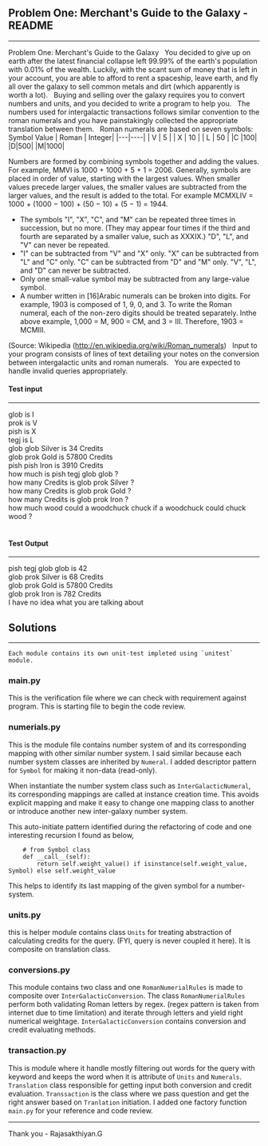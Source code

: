 ## Problem One: Merchant's Guide to the Galaxy - README
---
Problem One: Merchant&#39;s Guide to the Galaxy
 
You decided to give up on earth after the latest financial collapse left 99.99% of the
earth's population with 0.01% of the wealth. Luckily, with the scant sum of money that is
left in your account, you are able to afford to rent a spaceship, leave earth, and fly all
over the galaxy to sell common metals and dirt (which apparently is worth a lot).
 
Buying and selling over the galaxy requires you to convert numbers and units, and you
decided to write a program to help you.
 
The numbers used for intergalactic transactions follows similar convention to the roman
numerals and you have painstakingly collected the appropriate translation between
them.
 
Roman numerals are based on seven symbols:
 
Symbol Value
| Roman | Integer|
|---|----|
| V | 5  |
| X | 10 |
| L | 50 |
|C |100|
|D|500|
|M|1000|


Numbers are formed by combining symbols together and adding the values. For
example, MMVI is 1000 + 1000 + 5 + 1 = 2006. Generally, symbols are placed in order
of value, starting with the largest values. When smaller values precede larger values,
the smaller values are subtracted from the larger values, and the result is added to the
total. For example MCMXLIV = 1000 + (1000 − 100) + (50 − 10) + (5 − 1) = 1944.
 
- The symbols "I", "X", "C", and "M" can be repeated three times in succession, but
no more. (They may appear four times if the third and fourth are separated by a
smaller value, such as XXXIX.) "D", "L", and "V" can never be repeated.
-  "I" can be subtracted from "V" and "X" only. "X" can be subtracted from "L" and
"C" only. "C" can be subtracted from "D" and "M" only. "V", "L", and "D" can never
be subtracted.
-  Only one small-value symbol may be subtracted from any large-value symbol.
-  A number written in [16]Arabic numerals can be broken into digits. For example,
1903 is composed of 1, 9, 0, and 3. To write the Roman numeral, each of the
non-zero digits should be treated separately. Inthe above example, 1,000 = M,
900 = CM, and 3 = III. Therefore, 1903 = MCMIII.

(Source: Wikipedia (http://en.wikipedia.org/wiki/Roman_numerals)
 
Input to your program consists of lines of text detailing your notes on the conversion
between intergalactic units and roman numerals.
 
You are expected to handle invalid queries appropriately.
 
#### Test input
---

glob is I<br>
prok is V<br>
pish is X<br>
tegj is L<br>
glob glob Silver is 34 Credits<br>
glob prok Gold is 57800 Credits<br>
pish pish Iron is 3910 Credits<br>
how much is pish tegj glob glob ?<br>
how many Credits is glob prok Silver ?<br>
how many Credits is glob prok Gold ?<br>
how many Credits is glob prok Iron ?<br>
how much wood could a woodchuck chuck if a woodchuck could chuck wood ?<br>
 
#### Test Output
---

pish tegj glob glob is 42<br>
glob prok Silver is 68 Credits<br>
glob prok Gold is 57800 Credits<br>
glob prok Iron is 782 Credits<br>
I have no idea what you are talking about<br>


## Solutions
---    
    Each module contains its own unit-test impleted using `unitest` module.

### main.py

This is the verification file where we can check with requirement against program. This is starting file to begin the code review.

### numerials.py

This is the module file contains number system of and its corresponding mapping with other similar number system. I said similar because each number system classes are inherited by `Numeral`. I added descriptor pattern for `Symbol` for making it non-data (read-only).

When instantiate the number system class such as `InterGalacticNumeral`, its corresponding mappings are called at instance creation time. This avoids explicit mapping and make it easy to change one mapping class to another or introduce another new inter-galaxy number system.

This auto-initiate pattern identified during the refactoring of code and one interesting recursion I found as below,

```
    # from Symbol class
    def __call__(self):
        return self.weight_value() if isinstance(self.weight_value, Symbol) else self.weight_value
```
This helps to identify its last mapping of the given symbol for a number-system.

### units.py

this is helper module contains class `Units` for treating abstraction of calculating credits for the query. (FYI, query is never coupled it here). It is composite on translation class.

### conversions.py

This module contains two class and one `RomanNumerialRules` is made to composite over `InterGalacticConversion`.
The class `RomanNumerialRules` perform both validating Roman letters by regex. (regex pattern is taken from internet due to time limitation) and iterate through letters and yield right numerical weightage. `InterGalacticConversion` contains conversion and credit evaluating methods.

### transaction.py

This is module where it handle mostly filtering out words for the query with keyword and keeps the word when it is attribute of `Units` and `Numerals`. `Translation` class responsible for getting input both conversion and credit evaluation. `Transsaction` is the class where we pass question and get the right answer based on `Tranlation` initiation. I added one factory function `main.py` for your reference and code review.

---
Thank you - Rajasakthiyan.G
  
